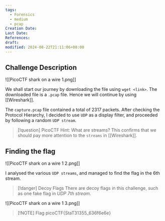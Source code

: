 ```yaml
---
tags:
  - Forensics
  - medium
  - pcap
Creation Date: 
Last Date: 
References: 
draft: 
modified: 2024-08-22T21:11:06+08:00
---
```

## Challenge Description

![[PicoCTF shark on a wire 1.png]]

We shall start our journey by downloading the file using `wget <link>`. The downloaded file is a `.pcap` file. Hence we will continue by using [[Wireshark]].

The `capture.pcap` file contained a total of 2317 packets. After checking the Protocol Hierarchy, I decided to use `UDP` as a display filter, and proceeded by following a random `UDP stream`.

>[!question] PicoCTF Hint: What are streams?
>This confirms that we should pay more attention to the `streams` in [[Wireshark]].

## Finding the flag

![[PicoCTF shark on a wire 1 2.png]]

I analysed the various `UDP streams`, and managed to find the flag in the 6th stream. 

>[!danger] Decoy Flags
>There are decoy flags in this challenge, such as one fake flag in _UDP 7th stream_. 

![[PicoCTF shark on a wire 1 3.png]]

> [!NOTE] Flag
>picoCTF{StaT31355_636f6e6e}

